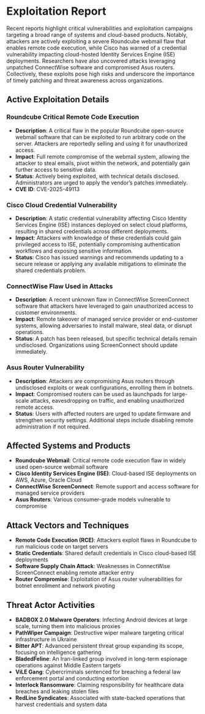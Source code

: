 # Exploitation Report

Recent reports highlight critical vulnerabilities and exploitation campaigns targeting a broad range of systems and cloud-based products. Notably, attackers are actively exploiting a severe Roundcube webmail flaw that enables remote code execution, while Cisco has warned of a credential vulnerability impacting cloud-hosted Identity Services Engine (ISE) deployments. Researchers have also uncovered attacks leveraging unpatched ConnectWise software and compromised Asus routers. Collectively, these exploits pose high risks and underscore the importance of timely patching and threat awareness across organizations.

## Active Exploitation Details

### Roundcube Critical Remote Code Execution
- **Description**: A critical flaw in the popular Roundcube open-source webmail software that can be exploited to run arbitrary code on the server. Attackers are reportedly selling and using it for unauthorized access.
- **Impact**: Full remote compromise of the webmail system, allowing the attacker to steal emails, pivot within the network, and potentially gain further access to sensitive data.
- **Status**: Actively being exploited, with technical details disclosed. Administrators are urged to apply the vendor’s patches immediately.
- **CVE ID**: CVE-2025-49113

### Cisco Cloud Credential Vulnerability
- **Description**: A static credential vulnerability affecting Cisco Identity Services Engine (ISE) instances deployed on select cloud platforms, resulting in shared credentials across different deployments.
- **Impact**: Attackers with knowledge of these credentials could gain privileged access to ISE, potentially compromising authentication workflows and exposing sensitive information.
- **Status**: Cisco has issued warnings and recommends updating to a secure release or applying any available mitigations to eliminate the shared credentials problem.

### ConnectWise Flaw Used in Attacks
- **Description**: A recent unknown flaw in ConnectWise ScreenConnect software that attackers have leveraged to gain unauthorized access to customer environments. 
- **Impact**: Remote takeover of managed service provider or end-customer systems, allowing adversaries to install malware, steal data, or disrupt operations.
- **Status**: A patch has been released, but specific technical details remain undisclosed. Organizations using ScreenConnect should update immediately.

### Asus Router Vulnerability
- **Description**: Attackers are compromising Asus routers through undisclosed exploits or weak configurations, enrolling them in botnets.
- **Impact**: Compromised routers can be used as launchpads for large-scale attacks, eavesdropping on traffic, and enabling unauthorized remote access.
- **Status**: Users with affected routers are urged to update firmware and strengthen security settings. Additional steps include disabling remote administration if not required.

## Affected Systems and Products

- **Roundcube Webmail**: Critical remote code execution flaw in widely used open-source webmail software  
- **Cisco Identity Services Engine (ISE)**: Cloud-based ISE deployments on AWS, Azure, Oracle Cloud  
- **ConnectWise ScreenConnect**: Remote support and access software for managed service providers  
- **Asus Routers**: Various consumer-grade models vulnerable to compromise  

## Attack Vectors and Techniques

- **Remote Code Execution (RCE)**: Attackers exploit flaws in Roundcube to run malicious code on target servers  
- **Static Credentials**: Shared default credentials in Cisco cloud-based ISE deployments  
- **Software Supply Chain Attack**: Weaknesses in ConnectWise ScreenConnect enabling remote attacker entry  
- **Router Compromise**: Exploitation of Asus router vulnerabilities for botnet enrollment and network pivoting  

## Threat Actor Activities

- **BADBOX 2.0 Malware Operators**: Infecting Android devices at large scale, turning them into malicious proxies  
- **PathWiper Campaign**: Destructive wiper malware target­ing critical infrastructure in Ukraine  
- **Bitter APT**: Advanced persistent threat group expanding its scope, focusing on intelligence gathering  
- **BladedFeline**: An Iran-linked group involved in long-term espionage operations against Middle Eastern targets  
- **ViLE Gang**: Cybercriminals sentenced for breaching a federal law enforcement portal and conducting extortion  
- **Interlock Ransomware**: Claiming responsibility for healthcare data breaches and leaking stolen files  
- **RedLine Syndicates**: Associated with state-backed operations that harvest credentials and system data  
